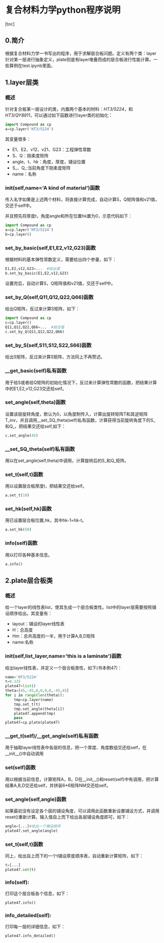 # 复合材料力学python程序说明

[toc]

## 0.简介

根据复合材料力学一书写出的程序，用于求解层合板问题。定义有两个类：layer针对某一层进行抽象定义，plate则是有layer堆叠而成的层合板进行性能计算。一些算例在test.ipynb里面。

## 1.layer层类

### 概述

针对复合板某一层设计的类，内置两个基本的材料：*HT3/5224*，和*HT3/QY8911*，可以通过如下函数进行layer类的初始化：

```python
import Compound as cp
a=cp.layer('HT3/5224')
```

其变量很多：
- E1、E2、v12、v21、G23：工程弹性常数
- S、Q：刚柔度矩阵
- angle、t、hk：角度，厚度，铺设位置
- S_、Q_:当前角度下刚柔度矩阵
- name：名称

### __init__(self,name='A kind of material')函数

传入名字如果是上述两个材料，将直接计算完成，自动计算S，Q矩阵值和v21值，交还于self中。

并且预先将厚度t，角度angle和所在位置hk置为0，示意代码如下：

```python
import Compound as cp
a=cp.layer('HT3/5224')
b=cp.layer()
```
### set_by_basic(self,E1,E2,v12,G23)函数

根据材料的基本弹性常数定义，需要给出四个参量，如下：

```python
E1,E2,v12,G23=...  #给出值
b.set_by_basic(E1,E2,v12,G23)
```

设置完后，自动计算S，Q矩阵值和v21值，交还于self中。

### set_by_Q(self,Q11,Q12,Q22,Q66)函数

给出Q矩阵，反过来计算S矩阵，如下：

```python
import Compound as cp
c=cp.layer()
Q11,Q12,Q22,Q66=...  #给出值
c.set_by_Q(Q11,Q12,Q22,Q66)
```

### set_by_S(self,S11,S12,S22,S66)函数

给出S矩阵，反过来计算S矩阵，方法同上不再赘述。

### __get_basic(self)私有函数

用于给S或者给Q矩阵的初始化情况下，反过来计算弹性常数的函数，把结果计算中的E1,E2,v12,G23交还给self。

### set_angle(self,theta)函数

设置该层旋转角度，默认为0，以角度制传入，计算出旋转矩阵T和其逆矩阵T_inv，并且调用__set_SQ_theta(self)私有函数，计算获得当前旋转角度下的S_和Q_，把结果交还给self,如下：

```python
c.set_angle(45)
```

### __set_SQ_theta(self)私有函数

用以在set_angle(self,theta)中调用，计算旋转后的S_和Q_矩阵。

### set_t(self,t)函数

用以设置层合板厚度t，把结果交还给self。

```python
a.set_t(10)
```

### set_hk(self,hk)函数

用已设置层合板位置,hk，其中hk-1=hk-t。

```python
a.set_hk(50)
```

### info(self)函数

用以打印各种基本信息。

```python
a.info()
```


## 2.plate层合板类

### 概述

给一个layer的线性表list，使其生成一个层合板类性。list中的layer层需要按照铺设顺序给出。其变量有：

- layout：铺设的layer线性表
- H：总高度
- Hm：总共高度的一半，用于计算A,B,D矩阵
- name:名称

### __init__(self,list_layer,name='this is a laminate')函数

给出layer线性表，并定义一个层合板类性，如下(书本例47)：

```python
name='HT3/5224'
t=0.125
plate47=list()
theta=[45,-45,0,0,0,0,-45,45]
for i in range(len(theta)):
    tmp=cp.layer(name)
    tmp.set_t(t)
    tmp.set_angle(theta[i])
    plate47.append(tmp)
    pass
plate47=cp.plate(plate47)
```

### __get_t(self)/__get_angle(self)私有函数

用于抽取layer线性表中各层的信息，把一个厚度、角度数组交还给self，在__init__()中自动调用

### set(self)函数

用以根据当前信息，计算矩阵A，B，D在__init__()和reset(self)中有调用，把计算结果A,B,D交还给self，并拼装6*6矩阵NM交还给self。

### set_angle(self,angle)函数

如果最初没有设定各个层的铺设角度，可以调用此函数重新设置铺设方式，并调用reset()重新计算。输入值自上而下给出各层铺设角度即可，如下：

```python
angle=[...]#给出一个铺设顺序
plate47.set_angle(angle)
```

### set_t(self,t)函数

同上，给出自上而下的一个t铺设厚度顺序表，自动重新计算矩阵，如下：

```python
t=[...]
plate47.set(t)
```

### info(self):

打印这个层合板各个信息，如下：

```python
plate47.info()
```

### info_detailed(self):

打印每一层的详细信息，如下：

```python
plate47.info_detailed()
```